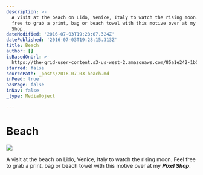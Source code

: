 ```yaml
---
description: >-
  A visit at the beach on Lido, Venice, Italy to watch the rising moon. Feel
  free to grab a print, bag or beach towel with this motive over at my Pixel
  Shop.
dateModified: '2016-07-03T19:28:07.324Z'
datePublished: '2016-07-03T19:28:15.313Z'
title: Beach
author: []
isBasedOnUrl: >-
  https://the-grid-user-content.s3-us-west-2.amazonaws.com/85a1e242-1b0b-481c-bae9-98facf358ae8.jpg
starred: false
sourcePath: _posts/2016-07-03-beach.md
inFeed: true
hasPage: false
inNav: false
_type: MediaObject

---
```

# Beach
![](https://the-grid-user-content.s3-us-west-2.amazonaws.com/85a1e242-1b0b-481c-bae9-98facf358ae8.jpg)

A visit at the beach on Lido, Venice, Italy to watch the rising moon. Feel free to grab a print, bag or beach towel with this motive over at my _**Pixel Shop**_.
